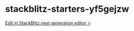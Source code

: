 # stackblitz-starters-yf5gejzw

[Edit in StackBlitz next generation editor ⚡️](https://stackblitz.com/~/github.com/slowfixkull/stackblitz-starters-yf5gejzw)
